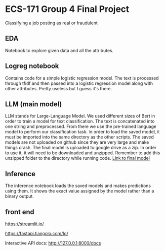 # ECS-171 Group 4 Final Project
Classifying a job posting as real or fraudulent 

## EDA
Notebook to explore given data and all the attributes.

## Logreg notebook
Contains code for a simple logistic regression model. The text is processed through tfidf and then passed into a logistic regression model along with other attributes.
Pretty useless but I guess it's there.

## LLM (main model)
LLM stands for Large-Language Model. We used different sizes of Bert in order to train a model for text classification. The text is concatenated into one string and preprocessed. From there we use the pre-trained language model to perform our classification task.
In order to load the saved model, it must be imported into the same directory as the other scripts. The saved models are not uploaded on github since they are very large and make things crash. 
The final model is uploaded to google drive as a zip. In order to use it, it will need to be downloaded and unzipped.
Remember to add this unzipped folder to the directory while running code.
[Link to final model](https://drive.google.com/file/d/1KSlOKQpM3G8rlEhS9aed8--QP9sVWibl/view?usp=sharing)

## Inference
The inference notebook loads the saved models and makes predictions using them. It shows the exact value assigned by the model rather than a binary output.


## front end
https://streamlit.io/



https://fastapi.tiangolo.com/lo/

Interactive API docs: http://127.0.0.1:8000/docs
